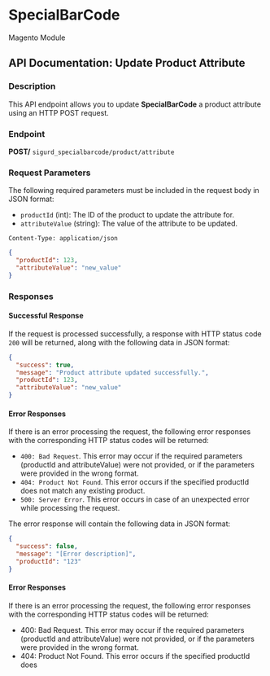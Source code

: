 # SpecialBarCode
Magento Module

## API Documentation: Update Product Attribute

### Description
This API endpoint allows you to update **SpecialBarCode** a product attribute using an HTTP POST request.

### Endpoint
**POST/** `sigurd_specialbarcode/product/attribute`

### Request Parameters

The following required parameters must be included in the request body in JSON format:

- `productId` (int): The ID of the product to update the attribute for.
- `attributeValue` (string): The value of the attribute to be updated.

`Content-Type: application/json`
```json
{
  "productId": 123,
  "attributeValue": "new_value"
}
```

### Responses

#### Successful Response

If the request is processed successfully, a response with HTTP status code `200` will be returned, along with the following data in JSON format:

```json
{
  "success": true,
  "message": "Product attribute updated successfully.",
  "productId": 123,
  "attributeValue": "new_value"
}
```

#### Error Responses
If there is an error processing the request, the following error responses with the corresponding HTTP status codes will be returned:

- `400: Bad Request`. This error may occur if the required parameters (productId and attributeValue) were not provided, or if the parameters were provided in the wrong format.
- `404: Product Not Found`. This error occurs if the specified productId does not match any existing product.
- `500: Server Error`. This error occurs in case of an unexpected error while processing the request.

The error response will contain the following data in JSON format:
```json
{
  "success": false,
  "message": "[Error description]",
  "productId": "123"
}
```

#### Error Responses

If there is an error processing the request, the following error responses with the corresponding HTTP status codes will be returned:

- 400: Bad Request. This error may occur if the required parameters (productId and attributeValue) were not provided, or if the parameters were provided in the wrong format.
- 404: Product Not Found. This error occurs if the specified productId does
